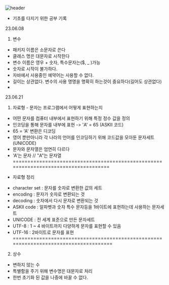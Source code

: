 ![header](https://capsule-render.vercel.app/api?type=wave&color=auto&height=300&section=header&text=study&fontSize=90)
- 기초를 다지기 위한 공부 기록

23.06.08
1. 변수
- 패키지 이름은 소문자로 쓴다
- 클래스 명은 대문자로 시작한다
- 변수 이름은 영우 + 숫자, 특수문자는($, _ )가능
- 숫자로 시작이 불가하다.
- 자바에서 사용중인 예약어는 사용할 수 없다.
- 길이는 상관없다. 변수의 사용 명명을 명확히 하는것이 중요하다(길어도 상관없다)
- 
23.06.21
1. 자료형 - 문자는 프로그램에서 어떻게 표현하는지
- 어떤 문자를 컴퓨터 내부에서 표현하기 위해 특정 정수 값을 정의
- 인코딩을 통해 문자를 내부에 표현 -> 'A' = 65 (ASKII 코드) 
- 65 = 'A' 변환은 디코딩
- 영어 뿐만아니라 각 나라의 언어를 인코딩하기 위해 코드값을 모아둔 문자세트 (UNICODE)
- 문자와 문자열은 엄연히 다르다
- 'A'는 문자 // "A"는 문자열
====================================================================================
* 자료형 정리
- character set : 문자를 숫자로 변환한 값의 세트
- encoding : 문자가 숫자로 변환되는 것
- decoding : 숫자에서 다시 문자로 변환되는 것
- ASKII code : 알파벳과 숫자 특수 문자등을 1바이트에 표현하는데 사용하는 문자세트
- UNICODE : 전 세계 표준으로 만든 문자세트
- UTF-8 : 1 ~ 4 바이트까지 다양하게 문자를 표현할 수 있음
- UTF-16 : 2바이트로 문자를 표현
=====================================================================================

2. 상수
- 변하지 않는 수
- 특별함을 주기 위해 변수명은 대문자로 처리
- 한번 초기화 된 값을 나중에 바꿀 수 없다.
  
